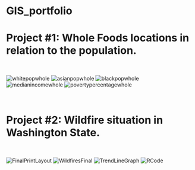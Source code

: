 # GIS_portfolio

# Project #1: Whole Foods locations in relation to the population.
<br>

![whitepopwhole](https://github.com/kaibailey2/GIS_portfolio/assets/148814961/0a483b6f-ecc2-4f15-80be-1efce977a2da)
![asianpopwhole](https://github.com/kaibailey2/GIS_portfolio/assets/148814961/5b3a4059-3393-4484-b38d-b01b49b52253)
![blackpopwhole](https://github.com/kaibailey2/GIS_portfolio/assets/148814961/365608a6-8250-4bde-bd7b-d00cce445edc)
![medianincomewhole](https://github.com/kaibailey2/GIS_portfolio/assets/148814961/f34a5b27-0a38-4507-82c7-580f2778ba89)
![povertypercentagewhole](https://github.com/kaibailey2/GIS_portfolio/assets/148814961/be5538fb-e054-4a3b-add4-af73808e5aca)

<br>

# Project #2: Wildfire situation in Washington State.

<br>

![FinalPrintLayout](https://github.com/kaibailey2/GIS_portfolio/assets/148814961/2ac38316-0eef-45a1-8a4f-94179f105d46)
![WildfiresFinal](https://github.com/kaibailey2/GIS_portfolio/assets/148814961/6d9e722f-4fa9-4bb5-80bf-49dcd3c8b0c5)
![TrendLineGraph](https://github.com/kaibailey2/GIS_portfolio/assets/148814961/c449bea1-4523-4bcb-951d-6220bb691eef)
![RCode](https://github.com/kaibailey2/GIS_portfolio/assets/148814961/cb2f9ee3-a199-425d-ac3e-ffbc8c636e93)
